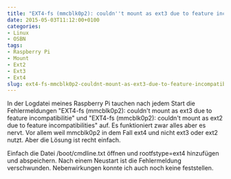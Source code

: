 ```yaml
---
title: "EXT4-fs (mmcblk0p2): couldn''t mount as ext3 due to feature incompatibilities"
date: 2015-05-03T11:12:00+0100
categories:
- Linux
- OSBN
tags:
- Raspberry Pi
- Mount
- Ext2
- Ext3
- Ext4
slug: ext4-fs-mmcblk0p2-couldnt-mount-as-ext3-due-to-feature-incompatibilities
---
```

In der Logdatei meines Raspberry Pi tauchen nach jedem Start die Fehlermeldungen "EXT4-fs (mmcblk0p2): couldn't mount as ext3 due to feature incompatibilitie" und "EXT4-fs (mmcblk0p2): couldn't mount as ext2 due to feature incompatibilities" auf. Es funktioniert zwar alles aber es nervt. Vor allem weil mmcblk0p2 in dem Fall ext4 und nicht ext3 oder ext2 nutzt. Aber die Lösung ist recht einfach.

Einfach die Datei /boot/cmdline.txt öffnen und rootfstype=ext4 hinzufügen und abspeichern. Nach einem Neustart ist die Fehlermeldung verschwunden. Nebenwirkungen konnte ich auch noch keine feststellen.
